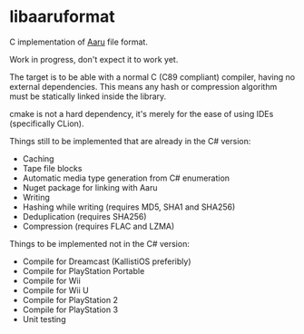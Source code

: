 # libaaruformat
C implementation of [Aaru](https://www.github.com/aaru-dps/Aaru) file format.

Work in progress, don't expect it to work yet.

The target is to be able with a normal C (C89 compliant) compiler, having no external dependencies.
This means any hash or compression algorithm must be statically linked inside the library.

cmake is not a hard dependency, it's merely for the ease of using IDEs (specifically CLion).

Things still to be implemented that are already in the C# version:
- Caching
- Tape file blocks
- Automatic media type generation from C# enumeration
- Nuget package for linking with Aaru
- Writing
- Hashing while writing (requires MD5, SHA1 and SHA256)
- Deduplication (requires SHA256)
- Compression (requires FLAC and LZMA)

Things to be implemented not in the C# version:
- Compile for Dreamcast (KallistiOS preferibly)
- Compile for PlayStation Portable
- Compile for Wii
- Compile for Wii U
- Compile for PlayStation 2
- Compile for PlayStation 3
- Unit testing